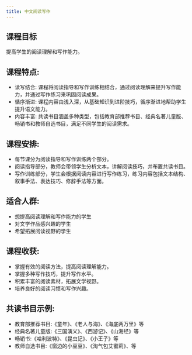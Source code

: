 ```yaml
---
title: 中文阅读写作
---
```


## 课程目标

提高学生的阅读理解和写作能力。

## 课程特点:

- 读写结合: 课程将阅读指导和写作训练相结合，通过阅读理解来提升写作能力，并通过写作练习来巩固阅读成果。
- 循序渐进: 课程内容由浅入深，从基础知识到进阶技巧，循序渐进地帮助学生提升语文能力。
- 内容丰富: 共读书目涵盖多种类型，包括教育部推荐书目、经典名著儿童版、畅销书和教师自选书目，满足不同学生的阅读需求。

## 课程安排:

- 每节课分为阅读指导和写作训练两个部分。
- 阅读指导部分，教师会带领学生分析文本，讲解阅读技巧，并布置共读书目。
- 写作训练部分，学生会根据阅读内容进行写作练习，练习内容包括文本结构、叙事手法、表达技巧、修辞手法等方面。

## 适合人群:

- 想提高阅读理解和写作能力的学生
- 对文学作品感兴趣的学生
- 希望拓展阅读视野的学生

## 课程收获:

- 掌握有效的阅读方法，提高阅读理解能力。
- 掌握多种写作技巧，提升写作水平。
- 积累丰富的阅读素材，拓展文学视野。
- 培养良好的阅读习惯和写作兴趣。

## 共读书目示例:

- 教育部推荐书目:《童年》、《老人与海》、《海底两万里》等
- 经典名著儿童版:《三国演义》、《西游记》、《山海经》等
- 畅销书:《哈利波特》、《昆虫记》、《小王子》等
- 教师自选书目:《窗边的小豆豆》、《淘气包艾蜜莉》、等
